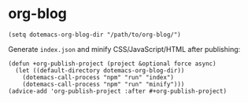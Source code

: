 # org-blog

```emacs-lisp
(setq dotemacs-org-blog-dir "/path/to/org-blog/")
```

Generate `index.json` and minify CSS/JavaScript/HTML after publishing:

```emacs-lisp
(defun +org-publish-project (project &optional force async)
  (let ((default-directory dotemacs-org-blog-dir))
    (dotemacs-call-process "npm" "run" "index")
    (dotemacs-call-process "npm" "run" "minify")))
(advice-add 'org-publish-project :after #+org-publish-project)
```
